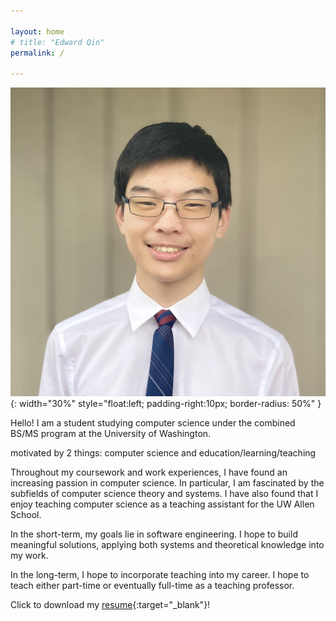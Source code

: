 ```yaml
---

layout: home
# title: "Edward Qin"
permalink: /

---
```


![profile picture](assets/profile.jpg){: width="30%" style="float:left; padding-right:10px; border-radius: 50%" }

Hello! I am a student studying computer science under the combined BS/MS program at the University of Washington. 

motivated by 2 things: computer science and education/learning/teaching

Throughout my coursework and work experiences, I have found an increasing passion in computer science. In particular, I am fascinated by the subfields of computer science theory and systems. I have also found that I enjoy teaching computer science as a teaching assistant for the UW Allen School.

In the short-term, my goals lie in software engineering. I hope to build meaningful solutions, applying both systems and theoretical knowledge into my work.

In the long-term, I hope to incorporate teaching into my career. I hope to teach either part-time or eventually full-time as a teaching professor.

Click to download my [resume](/assets/resume.pdf){:target="_blank"}!
